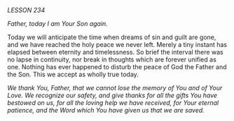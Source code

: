*LESSON 234*

*Father, today I am Your Son again.*

Today we will anticipate the time when dreams of sin and guilt are gone, and we have reached the holy peace we never left. Merely a tiny instant has elapsed between eternity and timelessness. So brief the interval there was no lapse in continuity, nor break in thoughts which are forever unified as one. Nothing has ever happened to disturb the peace of God the Father and the Son. This we accept as wholly true today.

_We thank You, Father, that we cannot lose the memory of You and of Your Love. We recognize our safety, and give thanks for all the gifts You have bestowed on us, for all the loving help we have received, for Your eternal patience, and the Word which You have given us that we are saved._